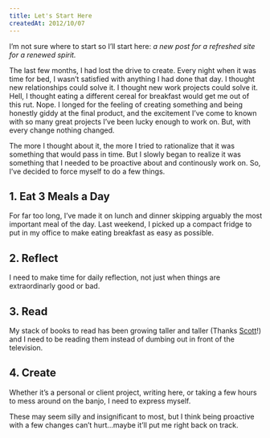 ```yaml
---
title: Let's Start Here
createdAt: 2012/10/07
---
```

I’m not sure where to start so I’ll start here: _a new post for a refreshed site for a renewed spirit._

The last few months, I had lost the drive to create. Every night when it was time for bed, I wasn’t satisfied with anything I had done that day. I thought new relationships could solve it. I thought new work projects could solve it. Hell, I thought eating a different cereal for breakfast would get me out of this rut. Nope. I longed for the feeling of creating something and being honestly giddy at the final product, and the excitement I’ve come to known with so many great projects I’ve been lucky enough to work on. But, with every change nothing changed.

The more I thought about it, the more I tried to rationalize that it was something that would pass in time. But I slowly began to realize it was something that I needed to be proactive about and continously work on. So, I’ve decided to force myself to do a few things.

## 1. Eat 3 Meals a Day
For far too long, I’ve made it on lunch and dinner skipping arguably the most important meal of the day. Last weekend, I picked up a compact fridge to put in my office to make eating breakfast as easy as possible.

## 2. Reflect
I need to make time for daily reflection, not just when things are extraordinarly good or bad.

## 3. Read
My stack of books to read has been growing taller and taller (Thanks [Scott](http://twitter.com/sesoeder)!) and I need to be reading them instead of dumbing out in front of the television.

## 4. Create
Whether it’s a personal or client project, writing here, or taking a few hours to mess around on the banjo, I need to express myself.

These may seem silly and insignificant to most, but I think being proactive with a few changes can’t hurt…maybe it’ll put me right back on track.
